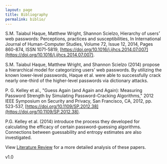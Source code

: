 ```yaml
---
layout: page
title: Bibliography
permalink: biblio/
---
```



S.M. Taiabul Haque, Matthew Wright, Shannon Scielzo, Hierarchy of users׳ web passwords: Perceptions, practices and susceptibilities, In International Journal of Human-Computer Studies, Volume 72, Issue 12, 2014, Pages 860-874, ISSN 1071-5819, [https://doi.org/10.1016/j.ijhcs.2014.07.007](https://doi.org/10.1016/j.ijhcs.2014.07.007).

S.M. Taiabul Haque, Matthew Wright, and Shannon Scielzo (2014) propose a hierarchical model for categorizing users’ web passwords. By utilizing the known lower-level passwords,  Haque et al. were able to successfully crack nearly one-third of the higher-level passwords via dictionary attacks.



P. G. Kelley et al., "Guess Again (and Again and Again): Measuring Password Strength by Simulating Password-Cracking Algorithms," 2012 IEEE Symposium on Security and Privacy, San Francisco, CA, 2012, pp. 523-537, [https://doi.org/10.1109/SP.2012.38](https://doi.org/10.1109/SP.2012.38).

P.G. Kelley et al. (2014) introduce the process they developed for calculating the efficacy of certain password-guessing algorithms. Connections between guessability and entropy estimates are also investigated. 








View [Literature Review](/litreview/) for a more detailed analysis of these papers.


v1.0